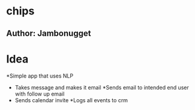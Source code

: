 # chips
## Author: Jambonugget

# Idea 
*Simple app that uses NLP 
* Takes message and makes it email 
*Sends email to intended end user with follow up email 
* Sends calendar invite 
*Logs all events to crm 

